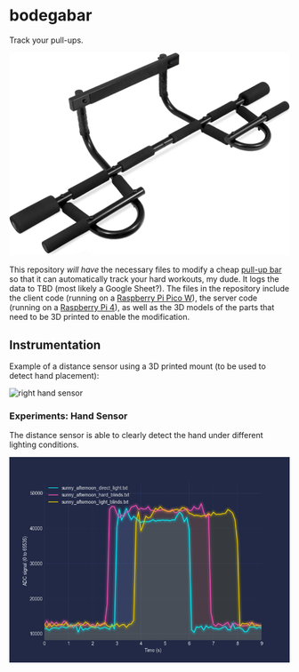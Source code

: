# bodegabar

Track your pull-ups.

![pull up bar](static/pull_up_bar.jpg)

This repository _will have_ the necessary files to modify a cheap [pull-up bar](https://web.archive.org/web/20230430230727/https://www.amazon.com/gp/product/B002YQUP7Q/ref=ppx_yo_dt_b_search_asin_title?ie=UTF8&th=1) so that it can automatically track your hard workouts, my dude. It logs the data to TBD (most likely a Google Sheet?). The files in the repository include the client code (running on a [Raspberry Pi Pico W](https://www.raspberrypi.com/documentation/microcontrollers/raspberry-pi-pico.html)), the server code (running on a [Raspberry Pi 4](https://www.raspberrypi.com/products/raspberry-pi-4-model-b/)), as well as the 3D models of the parts that need to be 3D printed to enable the modification.

## Instrumentation

Example of a distance sensor using a 3D printed mount (to be used to detect hand placement):

![right hand sensor](static/right_hand_sensor.gif)

### Experiments: Hand Sensor

The distance sensor is able to clearly detect the hand under different lighting conditions.

![right hand sensor](static/right_hand_sensor_plot.png)
